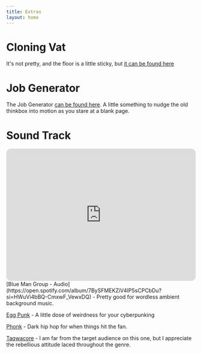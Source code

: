 ```yaml
---
title: Extras
layout: home
---
```


# Cloning Vat

It's not pretty, and the floor is a little sticky, but [it can be found here](https://someweirdsin.github.io/Extras/CloningVat.html) <br>

# Job Generator

The Job Generator [can be found here](https://someweirdsin.github.io/Extras/JobGenerator.html). A little something to nudge the old thinkbox into motion as you stare at a blank page. <br>

# Sound Track

<iframe style="border-radius:12px" src="https://open.spotify.com/embed/playlist/0rk9Tyxfnd3oSXeSCUhF6S?utm_source=generator" width="100%" height="352" frameBorder="0" allowfullscreen="" allow="autoplay; clipboard-write; encrypted-media; fullscreen; picture-in-picture" loading="lazy"></iframe>
<br>
[Blue Man Group - Audio](https://open.spotify.com/album/7BySFMEKZiV4IP5sCPCbDu?si=HWuVi4bBQ-CmxwF_VewxDQ) - Pretty good for wordless ambient background music. <br>

[Egg Punk](https://open.spotify.com/playlist/37i9dQZF1EIfh5zGE4XkkM?si=70c6640b2a8e4d4e) - A little dose of weirdness for your cyberpunking <br>

[Phonk](https://open.spotify.com/playlist/37i9dQZF1DWWY64wDtewQt?si=46d08cdfabe94f5e) - Dark hip hop for when things hit the fan. <br>

[Taqwacore](https://open.spotify.com/playlist/32mtpAYDwrn0kFP28HBcdk?si=96dd584a5f374b80) - I am far from the target audience on this one, but I appreciate the rebellious attitude laced throughout the genre. <br>






